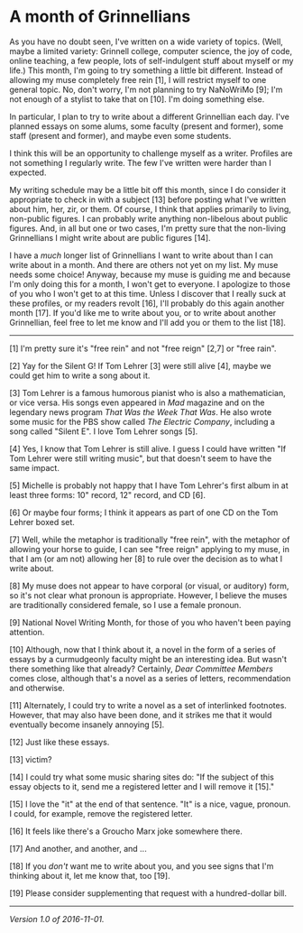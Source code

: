 A month of Grinnellians
=======================

As you have no doubt seen, I've written on a wide variety of topics.
(Well, maybe a limited variety: Grinnell college, computer science,
the joy of code, online teaching, a few people, lots of self-indulgent
stuff about myself or my life.)  This month, I'm going to try something a
little bit different.  Instead of allowing my muse completely free rein
[1], I will restrict myself to one general topic.  No, don't worry, I'm
not planning to try NaNoWriMo [9]; I'm not enough of a stylist to take
that on [10].  I'm doing something else.

In particular, I plan to try to write about a different Grinnellian
each day.  I've planned essays on some alums, some faculty (present and
former), some staff (present and former), and maybe even some students.

I think this will be an opportunity to challenge myself as a writer.
Profiles are not something I regularly write.  The few I've written were
harder than I expected.

My writing schedule may be a little bit off this month, since I do 
consider it appropriate to check in with a subject [13] before posting
what I've written about him, her, zir, or them.  Of course, I think
that applies primarily to living, non-public figures.  I can probably
write anything non-libelous about public figures.  And, in all but one
or two cases, I'm pretty sure that the non-living Grinnellians I might
write about are public figures [14].

I have a *much* longer list of Grinnellians I want to write about than I
can write about in a month.  And there are others not yet on my list.
My muse needs some choice!  Anyway, because my muse is guiding me
and because I'm only doing this for a month, I won't get to everyone.
I apologize to those of you who I won't get to at this time.  Unless I
discover that I really suck at these profiles, or my readers revolt
[16], I'll probably do this again another month [17].  If you'd like me
to write about you, or to write about another Grinnellian, feel free to
let me know and I'll add you or them to the list [18].  

---

[1] I'm pretty sure it's "free rein" and not "free reign" [2,7] or "free rain".

[2] Yay for the Silent G!  If Tom Lehrer [3] were still alive [4], maybe
we could get him to write a song about it.

[3] Tom Lehrer is a famous humorous pianist who is also a mathematician,
or vice versa.  His songs even appeared in _Mad_ magazine and on the
legendary news program _That Was the Week That Was_.  He also wrote
some music for the PBS show called _The Electric Company_, including
a song called "Silent E".  I love Tom Lehrer songs [5].

[4] Yes, I know that Tom Lehrer is still alive.  I guess I could have
written "If Tom Lehrer were still writing music", but that doesn't seem
to have the same impact.

[5] Michelle is probably not happy that I have Tom Lehrer's first album
in at least three forms: 10" record, 12" record, and CD [6].

[6] Or maybe four forms; I think it appears as part of one CD on the
Tom Lehrer boxed set.

[7] Well, while the metaphor is traditionally "free rein", with the
metaphor of allowing your horse to guide, I can see "free reign"
applying to my muse, in that I am (or am not) allowing her [8] to rule
over the decision as to what I write about.

[8] My muse does not appear to have corporal (or visual, or auditory)
form, so it's not clear what pronoun is appropriate.  However, I believe
the muses are traditionally considered female, so I use a female pronoun.

[9] National Novel Writing Month, for those of you who haven't been
paying attention.

[10] Although, now that I think about it, a novel in the form of a series
of essays by a curmudgeonly faculty might be an interesting idea.  But
wasn't there something like that already?  Certainly, *Dear Committee
Members* comes close, although that's a novel as a series of letters,
recommendation and otherwise.

[11] Alternately, I could try to write a novel as a set of interlinked
footnotes.  However, that may also have been done, and it strikes me
that it would eventually become insanely annoying [5].

[12] Just like these essays.

[13] victim?

[14] I could try what some music sharing sites do: "If the subject of
this essay objects to it, send me a registered letter and I will
remove it [15]."

[15] I love the "it" at the end of that sentence.  "It" is a nice,
vague, pronoun.  I could, for example, remove the registered letter.

[16] It feels like there's a Groucho Marx joke somewhere there.

[17] And another, and another, and ...

[18] If you *don't* want me to write about you, and you see signs that
I'm thinking about it, let me know that, too [19].

[19] Please consider supplementing that request with a hundred-dollar
bill.

---

*Version 1.0 of 2016-11-01.*

